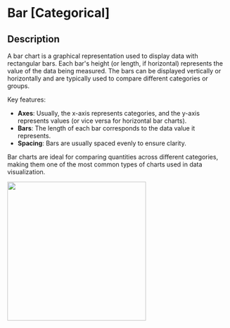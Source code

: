 # Bar [Categorical]

## Description

A bar chart is a graphical representation used to display data with rectangular bars.
Each bar's height (or length, if horizontal) represents the value of the data being measured.
The bars can be displayed vertically or horizontally and are typically used to compare different categories or groups.

Key features:

- **Axes**: Usually, the x-axis represents categories, and the y-axis represents values (or vice versa for horizontal bar charts).
- **Bars**: The length of each bar corresponds to the data value it represents.
- **Spacing**: Bars are usually spaced evenly to ensure clarity.

Bar charts are ideal for comparing quantities across different categories, making them one of the most common types of charts used in data visualization.

<img src="image1.jpg" style="width:3.28305in" />
